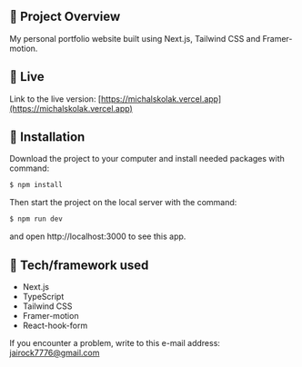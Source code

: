 ## 🎉 Project Overview

My personal portfolio website built using Next.js, Tailwind CSS and Framer-motion.

## 📍 Live

Link to the live version: [https://michalskolak.vercel.app](https://michalskolak.vercel.app)

## 💾 Installation

Download the project to your computer and install needed packages with command:

```bash
$ npm install
```

Then start the project on the local server with the command:

```bash
$ npm run dev
```

and open http://localhost:3000 to see this app.

## 🔧 Tech/framework used

- Next.js
- TypeScript
- Tailwind CSS
- Framer-motion
- React-hook-form

If you encounter a problem, write to this e-mail address: [jairock7776@gmail.com](mailto:jairock7776@gmail.com)
